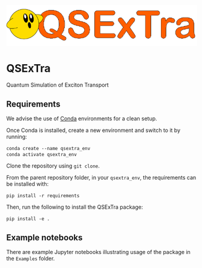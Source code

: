 ![Alt text](images/qsextra_logo_V1.png?raw=true "Title")
# QSExTra
Quantum Simulation of Exciton Transport

## Requirements
We advise the use of [Conda](https://www.anaconda.com/products/individual) environments for a clean setup.

Once Conda is installed, create a new environment and switch to it by running:
```
conda create --name qsextra_env
conda activate qsextra_env
```

Clone the repository using `git clone`.

From the parent repository folder, in your `qsextra_env`, the requirements can be installed with:
```
pip install -r requirements
```

Then, run the following to install the QSExTra package:
```
pip install -e .
```

## Example notebooks
There are example Jupyter notebooks illustrating usage of the package in the `Examples` folder.
